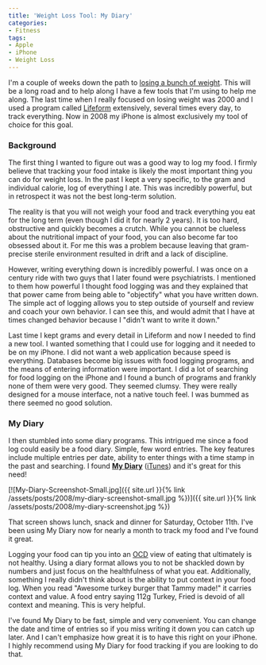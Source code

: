 ```yaml
---
title: 'Weight Loss Tool: My Diary'
categories:
- Fitness
tags:
- Apple
- iPhone
- Weight Loss
---
```


I'm a couple of weeks down the path to [losing a bunch of weight](/thingelstad/too-fat-losing-weight). This will be a long road and to help along I have a few tools that I'm using to help me along. The last time when I really focused on losing weight was 2000 and I used a program called [Lifeform](http://www.lifeform.com/) extensively, several times every day, to track everything. Now in 2008 my iPhone is almost exclusively my tool of choice for this goal.

### Background

The first thing I wanted to figure out was a good way to log my food. I firmly believe that tracking your food intake is likely the most important thing you can do for weight loss. In the past I kept a very specific, to the gram and individual calorie, log of everything I ate. This was incredibly powerful, but in retrospect it was not the best long-term solution.

The reality is that you will not weigh your food and track everything you eat for the long term (even though I did it for nearly 2 years). It is too hard, obstructive and quickly becomes a crutch. While you cannot be clueless about the nutritional impact of your food, you can also become far too obsessed about it. For me this was a problem because leaving that gram-precise sterile environment resulted in drift and a lack of discipline.

However, writing everything down is incredibly powerful. I was once on a century ride with two guys that I later found were psychiatrists. I mentioned to them how powerful I thought food logging was and they explained that that power came from being able to "objectify" what you have written down. The simple act of logging allows you to step outside of yourself and review and coach your own behavior. I can see this, and would admit that I have at times changed behavior because I "didn't want to write it down."

Last time I kept grams and every detail in Lifeform and now I needed to find a new tool. I wanted something that I could use for logging and it needed to be on my iPhone. I did not want a web application because speed is everything. Databases become big issues with food logging programs, and the means of entering information were important. I did a lot of searching for food logging on the iPhone and I found a bunch of programs and frankly none of them were very good. They seemed clumsy. They were really designed for a mouse interface, not a native touch feel. I was bummed as there seemed no good solution.

### My Diary

I then stumbled into some diary programs. This intrigued me since a food log could easily be a food diary. Simple, few word entries. The key features include multiple entries per date, ability to enter things with a time stamp in the past and searching. I found **[My Diary](http://sites.google.com/site/idiary4iphone/)** ([iTunes](http://phobos.apple.com/WebObjects/MZStore.woa/wa/viewSoftware?id=288709673&mt=8)) and it's great for this need!

[![My-Diary-Screenshot-Small.jpg]({{ site.url }}{% link /assets/posts/2008/my-diary-screenshot-small.jpg %})]({{ site.url }}{% link /assets/posts/2008/my-diary-screenshot.jpg %})

That screen shows lunch, snack and dinner for Saturday, October 11th. I've been using My Diary now for nearly a month to track my food and I've found it great.

Logging your food can tip you into an [OCD](http://en.wikipedia.org/wiki/Obsessive-compulsive_disorder) view of eating that ultimately is not healthy. Using a diary format allows you to not be shackled down by numbers and just focus on the healthfulness of what you eat. Additionally, something I really didn't think about is the ability to put context in your food log. When you read "Awesome turkey burger that Tammy made!" it carries context and value. A food entry saying 112g Turkey, Fried is devoid of all context and meaning. This is very helpful.

I've found My Diary to be fast, simple and very convenient. You can change the date and time of entries so if you miss writing it down you can catch up later. And I can't emphasize how great it is to have this right on your iPhone. I highly recommend using My Diary for food tracking if you are looking to do that.
